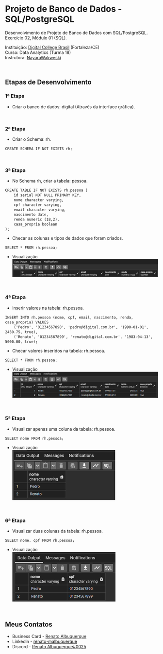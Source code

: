 # Projeto de Banco de Dados - SQL/PostgreSQL

Desenvolvimento de Projeto de Banco de Dados com SQL/PostgreSQL. Exercício 02, Módulo 01 (SQL). 

Instituição: [Digital College Brasil](https://digitalcollege.com.br/) (Fortaleza/CE) <br>
Curso: Data Analytics (Turma 18) <br>
Instrutora: [NayaraWakweski](https://github.com/NayaraWakewski) <br>

<br>

## Etapas de Desenvolvimento

### 1ª Etapa
- Criar o banco de dados: digital (Através da interface gráfica).

<br>

### 2ª Etapa
- Criar o Schema: rh.
```
CREATE SCHEMA IF NOT EXISTS rh;
```

<br>

### 3ª Etapa
- No Schema rh, criar a tabela: pessoa.
```
CREATE TABLE IF NOT EXISTS rh.pessoa (
    id serial NOT NULL PRIMARY KEY,
    nome character varying,
    cpf character varying,
    email character varying,
    nascimento date,
    renda numeric (18,2),
    casa_propria boolean
);    
```

- Checar as colunas e tipos de dados que foram criados.
```
SELECT * FROM rh.pessoa;
```

- Visualização <br>
![screenshot](rh_pessoa_01.png)

<br>

### 4ª Etapa
- Inserir valores na tabela: rh.pessoa.
```
INSERT INTO rh.pessoa (nome, cpf, email, nascimento, renda, casa_propria) VALUES 
    ('Pedro', '01234567890', 'pedro@digital.com.br', '1990-01-01', 2450.75, true),
    ('Renato', '01234567899', 'renato@digital.com.br', '1983-04-13', 5000.00, true);
```

- Checar valores inseridos na tabela: rh.pessoa.
```
SELECT * FROM rh.pessoa;
```

- Visualização <br>
![screenshot](rh_pessoa_02.png)

<br>

### 5ª Etapa
- Visualizar apenas uma coluna da tabela: rh.pessoa.
```
SELECT nome FROM rh.pessoa;
```

- Visualização <br>
![screenshot](rh_pessoa_03.png)

<br>

### 6ª Etapa
- Visualizar duas colunas da tabela: rh.pessoa.
```
SELECT nome. cpf FROM rh.pessoa;
```

- Visualização <br>
![screenshot](rh_pessoa_04.png)

<br>

## Meus Contatos

- Business Card - [Renato Albuquerque](https://rma-contacts.vercel.app/)
- Linkedin - [renato-malbuquerque](https://www.linkedin.com/in/renato-malbuquerque/)
- Discord - [Renato Albuquerque#0025](https://discordapp.com/users/992621595547938837)
